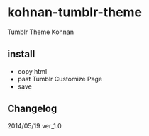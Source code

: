 kohnan-tumblr-theme
===================

Tumblr Theme Kohnan

## install
* copy html
* past Tumblr Customize Page
* save

## Changelog
2014/05/19 ver_1.0